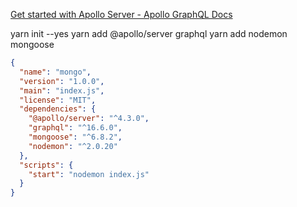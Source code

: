 [Get started with Apollo Server - Apollo GraphQL Docs](https://www.apollographql.com/docs/apollo-server/getting-started)

yarn init --yes
yarn add @apollo/server graphql
yarn add nodemon mongoose

```json title="package.json"
{
  "name": "mongo",
  "version": "1.0.0",
  "main": "index.js",
  "license": "MIT",
  "dependencies": {
    "@apollo/server": "^4.3.0",
    "graphql": "^16.6.0",
    "mongoose": "^6.8.2",
    "nodemon": "^2.0.20"
  },
  "scripts": {
    "start": "nodemon index.js"
  }
}
```
